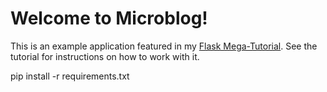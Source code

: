# Welcome to Microblog!

This is an example application featured in my [Flask Mega-Tutorial](https://blog.miguelgrinberg.com/post/the-flask-mega-tutorial-part-i-hello-world). See the tutorial for instructions on how to work with it.


pip install -r requirements.txt